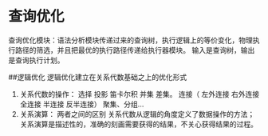 # 查询优化
查询优化模块：语法分析模块传递过来的查询树，执行逻辑上的等价变化，物理执行路径的筛选，并且把最优的执行路径传递给执行器模块。
输入是查询树，输出是查询执行计划。

##逻辑优化
逻辑优化建立在关系代数基础之上的优化形式
1. 关系代数的操作：
选择 投影 笛卡尔积 并集 差集。 连接（ 左外连接 右外连接 全连接 半连接 反半连接） 聚集、分组...
2. 关系演算：
两者之间的区别
关系代数从逻辑的角度定义了数据操作的方法；关系演算是描述性的，准确的刻画需要获得的结果，不关心获得结果的过程。


